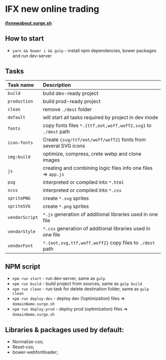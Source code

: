 # IFX new online trading

#### [ifxnewabout.surge.sh](http://ifxnewonlinetrading.surge.sh/)

## How to start
* `yarn && bower i && gulp` - install npm dependencies, bower packages and run dev-server

## Tasks
Task name | Description                                                      
:---|:---
`build` | build dev-ready project
`production` | build prod-ready project
`clean` | remove `./dest` folder
`default` | will start all tasks required by project in dev mode
`fonts` | copy fonts files `*.{ttf,eot,woff,woff2,svg}` to `./dest` path
`icon-fonts` | Create `{svg/ttf/eot/woff/woff2}` fonts from several SVG icons
`img:build` | optimize, compress, crete webp and clone images
`js` | creating and combining logic files info one files => `app.js`
`pug` | interpreted or compiled into `*.html`
`scss` | interpreted or compiled into `*.css`
`spritePNG` | create `*.svg` sprites
`spriteSVG` | create `*.png` sprites
`vendorScript` | `*.js` generation of additional libraries used in one file
`vendorStyle` | `*.css` generation of additional libraries used in one file
`vendorFont` | `*.{eot,svg,ttf,woff,woff2}` copy files to `./dest` path

## NPM script
* `npm run start` - run dev-server, same as `gulp`
* `npm run build` - build project from sources, same as `gulp build`
* `npm run clean` - run task for delete destination folder, same as `gulp clean`
* `npm run deploy-dev` - deploy dev (!optimization) files => `domainName.surge.sh`
* `npm run deploy-prod` - deploy prod (optimization) files => `domainName.surge.sh`

## Libraries & packages used by default:
- Normalize-css;
- Reset-css;
- bower-webfontloader;